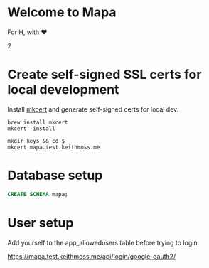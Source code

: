 # Welcome to Mapa

For H, with ❤️

2

# Create self-signed SSL certs for local development

Install [mkcert](https://github.com/FiloSottile/mkcert) and generate self-signed certs for local dev.

```
brew install mkcert
mkcert -install
```

```
mkdir keys && cd $_
mkcert mapa.test.keithmoss.me
```

# Database setup

```sql
CREATE SCHEMA mapa;
```

# User setup

Add yourself to the app_allowedusers table before trying to login.

https://mapa.test.keithmoss.me/api/login/google-oauth2/
